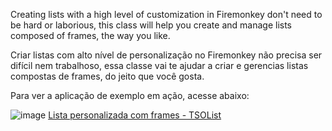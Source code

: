 Creating lists with a high level of customization in Firemonkey don't need to be hard or laborious, this class will help you create and manage lists composed of frames, the way you like.

Criar listas com alto nível de personalização no Firemonkey não precisa ser difícil nem trabalhoso, essa classe vai te ajudar a criar e gerencias listas compostas de frames, do jeito que você gosta.

Para ver a aplicação de exemplo em ação, acesse abaixo:

![image](https://user-images.githubusercontent.com/73204648/110972454-c74d3600-833a-11eb-9cc5-ac3038277fa8.png)
[Lista personalizada com frames - TSOList](https://www.youtube.com/watch?v=xd_Pj6C_qFs "Lista personalizada com frames - TSOList")
